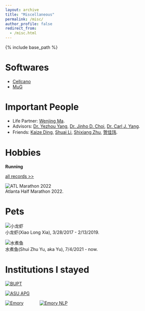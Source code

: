 ```yaml
---
layout: archive
title: "Miscellaneous"
permalink: /misc/
author_profile: false
redirect_from:
  - /misc.html
---
```


{% include base_path %}

Softwares
======
- [Cellcano](https://marvinquiet.github.io/Cellcano/)
- [MuG](https://github.com/lujiaying/MUG-Bench)


Important People
======
- Life Partner: [Wenjing Ma](https://marvinquiet.github.io/). 
- Advisors:  [Dr. Yezhou Yang](https://yezhouyang.engineering.asu.edu/), [Dr. Jinho D. Choi](http://www.mathcs.emory.edu/~choi/home.html), [Dr. Carl J. Yang](http://jiyang3.web.engr.illinois.edu/).
- Friends: [Kaize Ding](http://www.public.asu.edu/~kding9/), [Shuai Li](https://derkbreeze.github.io/), [Shixiang Zhu](https://sites.google.com/view/woodyzhu), [贺佳玮](http://jayveehe.github.io/about/).

Hobbies
=====

**Running** 

[all records >>](https://lujiaying.github.io/running_page/)

![ATL Marathon 2022](https://lujiaying.github.io/images/Hobbies/ATL_marathon_2022.png)    
Atlanta Half Marathon 2022.

Pets
=====

![小龙虾](https://lujiaying.github.io/images/pets/xiaolongxia.JPG)    
小龙虾(Xiao Long Xia), 3/28/2017 - 2/13/2019.

![水煮鱼](https://lujiaying.github.io/images/pets/xiaoyu.JPG)    
水煮鱼(Shui Zhu Yu, aka Yu), 7/4/2021 - now.


Institutions I stayed
======

[![BUPT](https://lujiaying.github.io/images/institutions/BUPT_LOGO.png)](https://english.bupt.edu.cn/)

[![ASU APG](https://lujiaying.github.io/images/institutions/ASUAPGlogo.png)](https://yezhouyang.engineering.asu.edu/)

[![Emory](https://lujiaying.github.io/images/institutions/Emory_LOGO.jpg)](http://www.emory.edu/home/index.html) &nbsp; &nbsp; &nbsp; &nbsp; &nbsp; &nbsp; [![Emory NLP](https://lujiaying.github.io/images/institutions/logo-emorynlp.png)](http://nlp.cs.emory.edu/home.html)
